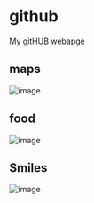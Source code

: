 # github

[My gitHUB webapge](https://github.com/Jiang-Wen-Hwang)

## maps

![image](https://github.com/user-attachments/assets/a5103449-bb8c-4c0d-8d39-709654ff3ed7)



## food

![image](https://github.com/user-attachments/assets/bb043f93-e3cb-446f-9964-d2d9926c1b05)


## Smiles

![image](https://github.com/user-attachments/assets/506ee9c9-3a0a-4587-9692-f1deb63570a1)

